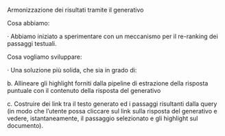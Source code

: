 Armonizzazione dei risultati tramite il generativo

Cosa abbiamo:

· Abbiamo iniziato a sperimentare con un meccanismo per il re-ranking dei passaggi testuali.

Cosa vogliamo sviluppare:

· Una soluzione più solida, che sia in grado di:

b. Allineare gli highlight forniti dalla pipeline di estrazione della risposta puntuale con il contenuto della risposta del generativo

c. Costruire dei link tra il testo generato ed i passaggi risultanti dalla query (in modo che l’utente possa cliccare sul link sulla risposta del generativo e vedere, istantaneamente, il passaggio selezionato e gli highlight sul documento).